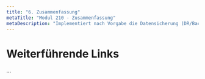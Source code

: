 ```yaml
---
title: "6. Zusammenfassung"
metaTitle: "Modul 210 - Zusammenfassung"
metaDescription: "Implementiert nach Vorgabe die Datensicherung (DR/Backup) der Beispielanwendung mit Datenbank."
---
```




# Weiterführende Links
...


